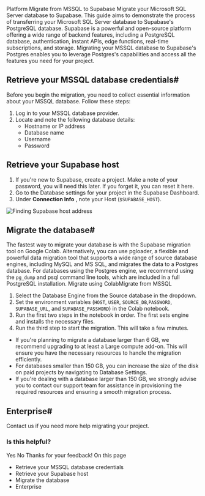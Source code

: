 Platform
Migrate from MSSQL to Supabase
Migrate your Microsoft SQL Server database to Supabase.
This guide aims to demonstrate the process of transferring your Microsoft SQL Server database to Supabase's PostgreSQL database. Supabase is a powerful and open-source platform offering a wide range of backend features, including a PostgreSQL database, authentication, instant APIs, edge functions, real-time subscriptions, and storage. Migrating your MSSQL database to Supabase's Postgres enables you to leverage Postgres's capabilities and access all the features you need for your project.
## Retrieve your MSSQL database credentials#
Before you begin the migration, you need to collect essential information about your MSSQL database. Follow these steps:
  1. Log in to your MSSQL database provider.
  2. Locate and note the following database details: 
     * Hostname or IP address
     * Database name
     * Username
     * Password


## Retrieve your Supabase host #
  1. If you're new to Supabase, create a project. Make a note of your password, you will need this later. If you forget it, you can reset it here.
  2. Go to the Database settings for your project in the Supabase Dashboard.
  3. Under **Connection Info** , note your Host (`$SUPABASE_HOST`).


![Finding Supabase host address](https://supabase.com/docs/img/guides/resources/migrating-to-supabase/mssql/database-settings-host.png)
## Migrate the database#
The fastest way to migrate your database is with the Supabase migration tool on Google Colab.
Alternatively, you can use pgloader, a flexible and powerful data migration tool that supports a wide range of source database engines, including MySQL and MS SQL, and migrates the data to a Postgres database. For databases using the Postgres engine, we recommend using the `pg_dump` and psql command line tools, which are included in a full PostgreSQL installation.
Migrate using ColabMigrate from MSSQL
  1. Select the Database Engine from the Source database in the dropdown.
  2. Set the environment variables (`HOST`, `USER`, `SOURCE_DB`,`PASSWORD`, `SUPABASE_URL`, and `SUPABASE_PASSWORD`) in the Colab notebook.
  3. Run the first two steps in the notebook in order. The first sets engine and installs the necessary files.
  4. Run the third step to start the migration. This will take a few minutes.


  * If you're planning to migrate a database larger than 6 GB, we recommend upgrading to at least a Large compute add-on. This will ensure you have the necessary resources to handle the migration efficiently.
  * For databases smaller than 150 GB, you can increase the size of the disk on paid projects by navigating to Database Settings.
  * If you're dealing with a database larger than 150 GB, we strongly advise you to contact our support team for assistance in provisioning the required resources and ensuring a smooth migration process.


## Enterprise#
Contact us if you need more help migrating your project.
### Is this helpful?
Yes No
Thanks for your feedback!
On this page
  * Retrieve your MSSQL database credentials
  * Retrieve your Supabase host 
  * Migrate the database
  * Enterprise


